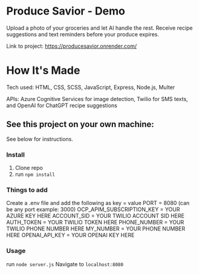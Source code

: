 # Produce Savior - Demo

Upload a photo of your groceries and let AI handle the rest. Receive recipe suggestions and text reminders before your produce expires.

Link to project: https://producesavior.onrender.com/

# How It's Made
Tech used: HTML, CSS, SCSS, JavaScript, Express, Node.js, Multer

APIs: Azure Cognitive Services for image detection, Twilio for SMS texts, and OpenAI for ChatGPT recipe suggestions

## See this project on your own machine:
See below for instructions.

### Install
1. Clone repo
2. run `npm install`

### Things to add
Create a .env file and add the following as key = value
PORT = 8080 (can be any port example: 3000)
OCP_APIM_SUBSCRIPTION_KEY = YOUR AZURE KEY HERE
ACCOUNT_SID = YOUR TWILIO ACCOUNT SID HERE
AUTH_TOKEN = YOUR TWILIO TOKEN HERE
PHONE_NUMBER = YOUR TWILIO PHONE NUMBER HERE
MY_NUMBER = YOUR PHONE NUMBER HERE
OPENAI_API_KEY = YOUR OPENAI KEY HERE

### Usage
run `node server.js`
Navigate to `localhost:8080`